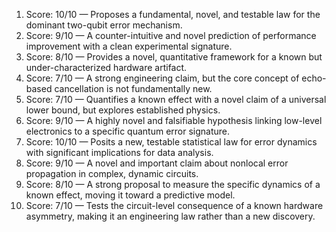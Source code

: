1) Score: 10/10 — Proposes a fundamental, novel, and testable law for the dominant two-qubit error mechanism.
2) Score: 9/10 — A counter-intuitive and novel prediction of performance improvement with a clean experimental signature.
3) Score: 8/10 — Provides a novel, quantitative framework for a known but under-characterized hardware artifact.
4) Score: 7/10 — A strong engineering claim, but the core concept of echo-based cancellation is not fundamentally new.
5) Score: 7/10 — Quantifies a known effect with a novel claim of a universal lower bound, but explores established physics.
6) Score: 9/10 — A highly novel and falsifiable hypothesis linking low-level electronics to a specific quantum error signature.
7) Score: 10/10 — Posits a new, testable statistical law for error dynamics with significant implications for data analysis.
8) Score: 9/10 — A novel and important claim about nonlocal error propagation in complex, dynamic circuits.
9) Score: 8/10 — A strong proposal to measure the specific dynamics of a known effect, moving it toward a predictive model.
10) Score: 7/10 — Tests the circuit-level consequence of a known hardware asymmetry, making it an engineering law rather than a new discovery.
